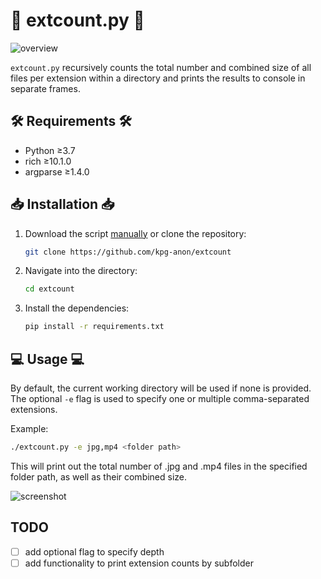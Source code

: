 # 📁 extcount.py 📁
![overview](https://i.imgur.com/Q0tJw6S.png)

`extcount.py` recursively counts the total number and combined size of all files per extension within a directory and prints the results to console in separate frames.

## 🛠️ Requirements 🛠️
- Python ≥3.7
- rich ≥10.1.0
- argparse ≥1.4.0

## 📥 Installation 📥
1. Download the script [manually](https://raw.githubusercontent.com/kpg-anon/extcount/master/extcount.py) or clone the repository:
    ```bash
    git clone https://github.com/kpg-anon/extcount
    ```

2. Navigate into the directory:
    ```bash
    cd extcount
    ```

3. Install the dependencies:
    ```bash
    pip install -r requirements.txt
    ```

## 💻 Usage 💻
By default, the current working directory will be used if none is provided. The optional `-e` flag is used to specify one or multiple comma-separated extensions.

Example:

```bash
./extcount.py -e jpg,mp4 <folder path>
```

This will print out the total number of .jpg and .mp4 files in the specified folder path, as well as their combined size.

![screenshot](https://i.imgur.com/HUdLfD5.png)

## TODO

- [ ] add optional flag to specify depth
- [ ] add functionality to print extension counts by subfolder
